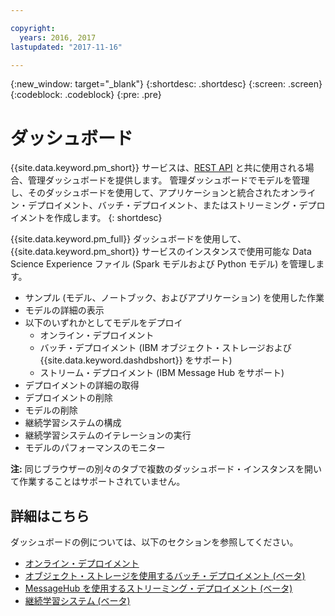```yaml
---

copyright:
  years: 2016, 2017
lastupdated: "2017-11-16"

---
```


{:new_window: target="_blank"}
{:shortdesc: .shortdesc}
{:screen: .screen}
{:codeblock: .codeblock}
{:pre: .pre}

# ダッシュボード

{{site.data.keyword.pm_short}} サービスは、[REST API](https://watson-ml-api.mybluemix.net/) と共に使用される場合、管理ダッシュボードを提供します。
管理ダッシュボードでモデルを管理し、そのダッシュボードを使用して、アプリケーションと統合されたオンライン・デプロイメント、バッチ・デプロイメント、またはストリーミング・デプロイメントを作成します。
{: shortdesc}

{{site.data.keyword.pm_full}} ダッシュボードを使用して、{{site.data.keyword.pm_short}} サービスのインスタンスで使用可能な Data Science Experience ファイル (Spark モデルおよび Python モデル) を管理します。

*  サンプル (モデル、ノートブック、およびアプリケーション) を使用した作業
*  モデルの詳細の表示
*  以下のいずれかとしてモデルをデプロイ
   *  オンライン・デプロイメント
   *  バッチ・デプロイメント (IBM オブジェクト・ストレージおよび {{site.data.keyword.dashdbshort}} をサポート)
   *  ストリーム・デプロイメント (IBM Message Hub をサポート)
*  デプロイメントの詳細の取得
*  デプロイメントの削除
*  モデルの削除
*  継続学習システムの構成
*  継続学習システムのイテレーションの実行
*  モデルのパフォーマンスのモニター

**注:** 同じブラウザーの別々のタブで複数のダッシュボード・インスタンスを開いて作業することはサポートされていません。

## 詳細はこちら

ダッシュボードの例については、以下のセクションを参照してください。

*  [オンライン・デプロイメント](pm_service_ui_spark_online.html)
*  [オブジェクト・ストレージを使用するバッチ・デプロイメント (ベータ)](pm_service_ui_spark_batch.html)
*  [MessageHub を使用するストリーミング・デプロイメント (ベータ)](pm_service_ui_spark_streaming.html)
*  [継続学習システム (ベータ)](pm_service_ui_spark_learning_system.html)
